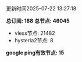 更新时间2025-07-22 13:27:18

**总订阅: 188**
**总节点: 46045**
- vless节点: 21482
- hysteria2节点: 8

**google ping有效节点: 15**
